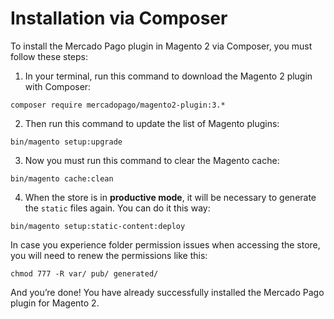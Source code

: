 # Installation via Composer

To install the Mercado Pago plugin in Magento 2 via Composer, you must follow these steps:

1. In your terminal, run this command to download the Magento 2 plugin with Composer:

```
composer require mercadopago/magento2-plugin:3.*
```

2. Then run this command to update the list of Magento plugins:

```
bin/magento setup:upgrade
```

3. Now you must run this command to clear the Magento cache:

```
bin/magento cache:clean
```

4. When the store is in **productive mode**, it will be necessary to generate the `static` files again. You can do it this way:

```
bin/magento setup:static-content:deploy
```

In case you experience folder permission issues when accessing the store, you will need to renew the permissions like this:

```
chmod 777 -R var/ pub/ generated/
```

And you’re done! You have already successfully installed the Mercado Pago plugin for Magento 2.